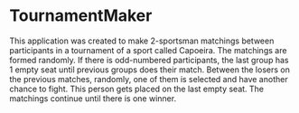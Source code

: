 # TournamentMaker

This application was created to make 2-sportsman matchings between participants in a tournament of a sport called Capoeira. The matchings
are formed randomly. If there is odd-numbered participants, the last group has 1 empty seat until previous groups does their match. Between
the losers on the previous matches, randomly, one of them is selected and have another chance to fight. This person gets placed on the
last empty seat. The matchings continue until there is one winner.

